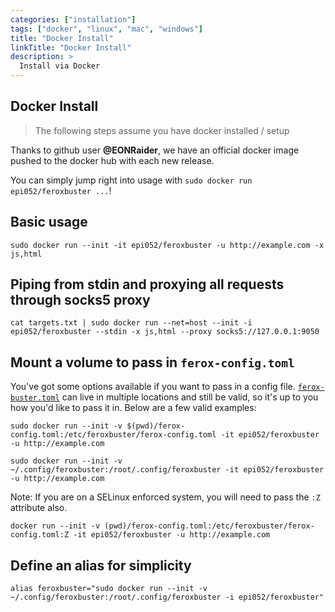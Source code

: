 ```yaml
---
categories: ["installation"]
tags: ["docker", "linux", "mac", "windows"]
title: "Docker Install"
linkTitle: "Docker Install"
description: >
  Install via Docker
---
```


## Docker Install

> The following steps assume you have docker installed / setup

Thanks to github user **@EONRaider**, we have an official docker image pushed to the docker hub with each new release.

You can simply jump right into usage with  `sudo docker run epi052/feroxbuster ...`!

## Basic usage

```
sudo docker run --init -it epi052/feroxbuster -u http://example.com -x js,html
```

## Piping from stdin and proxying all requests through socks5 proxy

```
cat targets.txt | sudo docker run --net=host --init -i epi052/feroxbuster --stdin -x js,html --proxy socks5://127.0.0.1:9050
```

## Mount a volume to pass in `ferox-config.toml`

You've got some options available if you want to pass in a config file.  [`ferox-buster.toml`](/docs/configuration/ferox-config-toml/) can
live in multiple locations and still be valid, so it's up to you how you'd like to pass it in. Below are a few valid
examples:

```
sudo docker run --init -v $(pwd)/ferox-config.toml:/etc/feroxbuster/ferox-config.toml -it epi052/feroxbuster -u http://example.com
```

```
sudo docker run --init -v ~/.config/feroxbuster:/root/.config/feroxbuster -it epi052/feroxbuster -u http://example.com
```

Note: If you are on a SELinux enforced system, you will need to pass the `:Z` attribute also.

```
docker run --init -v (pwd)/ferox-config.toml:/etc/feroxbuster/ferox-config.toml:Z -it epi052/feroxbuster -u http://example.com
```

## Define an alias for simplicity

```
alias feroxbuster="sudo docker run --init -v ~/.config/feroxbuster:/root/.config/feroxbuster -i epi052/feroxbuster"
```
